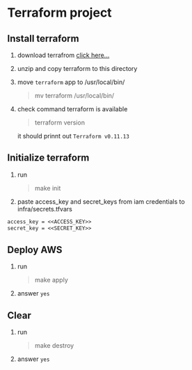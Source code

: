 # Terraform project

## Install terraform

1. download terrafrom
   [click here...](https://releases.hashicorp.com/terraform/0.11.13/terraform_0.11.13_darwin_amd64.zip)
2. unzip and copy terraform to this directory
3. move `terraform` app to /usr/local/bin/
   > mv terraform /usr/local/bin/
4. check command terraform is available

   > terraform version

   it should prinnt out `Terraform v0.11.13`

## Initialize terraform

1. run
   > make init
2. paste access_key and secret_keys from iam credentials to infra/secrets.tfvars

```txt
access_key = <<ACCESS_KEY>>
secret_key = <<SECRET_KEY>>
```

## Deploy AWS

1. run
   > make apply
2. answer `yes`

## Clear

1. run
   > make destroy
2. answer `yes`
